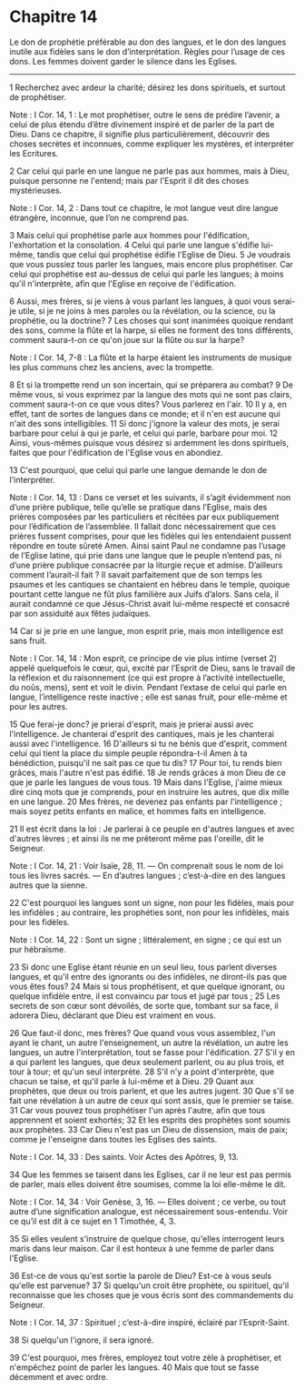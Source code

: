 # Chapitre 14

Le don de prophétie préférable au don des langues, et le don des langues inutile aux fidèles sans le don d’interprétation.
Règles pour l’usage de ces dons.
Les femmes doivent garder le silence dans les Eglises.

***

1 Recherchez avec ardeur la charité; désirez les dons spirituels, et surtout de prophétiser.

<span class="bible-note">Note : </span> I Cor. 14, 1 : Le mot prophétiser, outre le sens de prédire l’avenir, a celui de plus étendu d’être divinement inspiré et de parler de la part de Dieu. Dans ce chapitre, il signifie plus particulièrement, découvrir des choses secrètes et inconnues, comme expliquer les mystères, et interpréter les Ecritures.

2 Car celui qui parle en une langue ne parle pas aux hommes, mais à Dieu, puisque personne ne l'entend; mais par l'Esprit il dit des choses mystérieuses.

<span class="bible-note">Note : </span> I Cor. 14, 2 : Dans tout ce chapitre, le mot langue veut dire langue étrangère, inconnue, que l’on ne comprend pas.

3 Mais celui qui prophétise parle aux hommes pour l'édification, l'exhortation et la consolation. 4 Celui qui parle une langue s'édifie lui-même, tandis que celui qui prophétise édifie l'Eglise de Dieu. 5 Je voudrais que vous pussiez tous parler les langues, mais encore plus prophétiser. Car celui qui prophétise est au-dessus de celui qui parle les langues; à moins qu'il n'interprète, afin que l'Eglise en reçoive de l'édification.


6 Aussi, mes frères, si je viens à vous parlant les langues, à quoi vous serai-je utile, si je ne joins à mes paroles ou la révélation, ou la science, ou la prophétie, ou la doctrine? 7 Les choses qui sont inanimées quoique rendant des sons, comme la flûte et la harpe, si elles ne forment des tons différents, comment saura-t-on ce qu'on joue sur la flûte ou sur la harpe?

<span class="bible-note">Note : </span> I Cor. 14, 7-8 : La flûte et la harpe étaient les instruments de musique les plus communs chez les anciens, avec la trompette.

8 Et si la trompette rend un son incertain, qui se préparera au combat? 9 De même vous, si vous exprimez par la langue des mots qui ne sont pas clairs, comment saura-t-on ce que vous dites? Vous parlerez en l'air. 10 Il y a, en effet, tant de sortes de langues dans ce monde; et il n'en est aucune qui n'ait des sons intelligibles. 11 Si donc j'ignore la valeur des mots, je serai barbare pour celui à qui je parle, et celui qui parle, barbare pour moi. 12 Ainsi, vous-mêmes puisque vous désirez si ardemment les dons spirituels, faites que pour l'édification de l'Eglise vous en abondiez.


13 C'est pourquoi, que celui qui parle une langue demande le don de l'interpréter.

<span class="bible-note">Note : </span> I Cor. 14, 13 : Dans ce verset et les suivants, il s’agit évidemment non d’une prière publique, telle qu’elle se pratique dans l’Eglise, mais des prières composées par les particuliers et récitées par eux publiquement pour l’édification de l’assemblée. Il fallait donc nécessairement que ces prières fussent comprises, pour que les fidèles qui les entendaient pussent répondre en toute sûreté Amen. Ainsi saint Paul ne condamne pas l’usage de l’Eglise latine, qui prie dans une langue que le peuple n’entend pas, ni d’une prière publique consacrée par la liturgie reçue et admise. D’ailleurs comment l’aurait-il fait ? Il savait parfaitement que de son temps les psaumes et les cantiques se chantaient en hébreu dans le temple, quoique pourtant cette langue ne fût plus familière aux Juifs d’alors. Sans cela, il aurait condamné ce que Jésus-Christ avait lui-même respecté et consacré par son assiduité aux fêtes judaïques.

14 Car si je prie en une langue, mon esprit prie, mais mon intelligence est sans fruit.

<span class="bible-note">Note : </span> I Cor. 14, 14 : Mon esprit, ce principe de vie plus intime (verset 2) appelé quelquefois le cœur, qui, excité par l’Esprit de Dieu, sans le travail de la réflexion et du raisonnement (ce qui est propre à l’activité intellectuelle, du noûs, mens), sent et voit le divin. Pendant l’extase de celui qui parle en langue, l’intelligence reste inactive ; elle est sanas fruit, pour elle-même et pour les autres.

15 Que ferai-je donc? je prierai d'esprit, mais je prierai aussi avec l'intelligence. Je chanterai d'esprit des cantiques, mais je les chanterai aussi avec l'intelligence. 16 D'ailleurs si tu ne bénis que d'esprit, comment celui qui tient la place du simple peuple répondra-t-il Amen à ta bénédiction, puisqu'il ne sait pas ce que tu dis? 17 Pour toi, tu rends bien grâces, mais l'autre n'est pas édifié. 18 Je rends grâces à mon Dieu de ce que je parle les langues de vous tous. 19 Mais dans l'Eglise, j'aime mieux dire cinq mots que je comprends, pour en instruire les autres, que dix mille en une langue. 20 Mes frères, ne devenez pas enfants par l'intelligence ; mais soyez petits enfants en malice, et hommes faits en intelligence.


21 Il est écrit dans la loi : Je parlerai à ce peuple en d'autres langues et avec d'autres lèvres ; et ainsi ils ne me prêteront même pas l'oreille, dit le Seigneur.

<span class="bible-note">Note : </span> I Cor. 14, 21 : Voir Isaïe, 28, 11. ― On comprenait sous le nom de loi tous les livres sacrés. ― En d’autres langues ; c’est-à-dire en des langues autres que la sienne.

22 C'est pourquoi les langues sont un signe, non pour les fidèles, mais pour les infidèles ; au contraire, les prophéties sont, non pour les infidèles, mais pour les fidèles.

<span class="bible-note">Note : </span> I Cor. 14, 22 : Sont un signe ; littéralement, en signe ; ce qui est un pur hébraïsme.

23 Si donc une Eglise étant réunie en un seul lieu, tous parlent diverses langues, et qu'il entre des ignorants ou des infidèles, ne diront-ils pas que vous êtes fous? 24 Mais si tous prophétisent, et que quelque ignorant, ou quelque infidèle entre, il est convaincu par tous et jugé par tous ; 25 Les secrets de son cœur sont dévoilés, de sorte que, tombant sur sa face, il adorera Dieu, déclarant que Dieu est vraiment en vous.


26 Que faut-il donc, mes frères? Que quand vous vous assemblez, l'un ayant le chant, un autre l'enseignement, un autre la révélation, un autre les langues, un autre l'interprétation, tout se fasse pour l'édification. 27 S'il y en a qui parlent les langues, que deux seulement parlent, ou au plus trois, et tour à tour; et qu'un seul interprète. 28 S'il n'y a point d'interprète, que chacun se taise, et qu'il parle à lui-même et à Dieu. 29 Quant aux prophètes, que deux ou trois parlent, et que les autres jugent. 30 Que s'il se fait une révélation à un autre de ceux qui sont assis, que le premier se taise. 31 Car vous pouvez tous prophétiser l'un après l'autre, afin que tous apprennent et soient exhortés; 32 Et les esprits des prophètes sont soumis aux prophètes. 33 Car Dieu n'est pas un Dieu de dissension, mais de paix; comme je l'enseigne dans toutes les Eglises des saints.

<span class="bible-note">Note : </span> I Cor. 14, 33 : Des saints. Voir Actes des Apôtres, 9, 13.


34 Que les femmes se taisent dans les Eglises, car il ne leur est pas permis de parler, mais elles doivent être soumises, comme la loi elle-même le dit.

<span class="bible-note">Note : </span> I Cor. 14, 34 : Voir Genèse, 3, 16. ― Elles doivent ; ce verbe, ou tout autre d’une signification analogue, est nécessairement sous-entendu. Voir ce qu’il est dit à ce sujet en 1 Timothée, 4, 3.

35 Si elles veulent s'instruire de quelque chose, qu'elles interrogent leurs maris dans leur maison. Car il est honteux à une femme de parler dans l'Eglise.


36 Est-ce de vous qu'est sortie la parole de Dieu? Est-ce à vous seuls qu'elle est parvenue? 37 Si quelqu'un croit être prophète, ou spirituel, qu'il reconnaisse que les choses que je vous écris sont des commandements du Seigneur.

<span class="bible-note">Note : </span> I Cor. 14, 37 : Spirituel ; c’est-à-dire inspiré, éclairé par l’Esprit-Saint.

38 Si quelqu'un l'ignore, il sera ignoré.


39 C'est pourquoi, mes frères, employez tout votre zèle à prophétiser, et n'empêchez point de parler les langues. 40 Mais que tout se fasse décemment et avec ordre.

